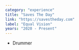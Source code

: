 ```yaml
---
category: "experience"
title: "Saves The Day"
link: "https://savestheday.com"
label: "Equal Vision"
years: "2020 - Present"
---
```


- Drummer
